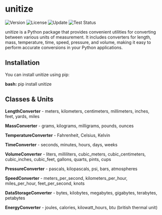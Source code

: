# unitize
![Version](https://img.shields.io/badge/pypi-v0.0.4-blue)
![License](https://img.shields.io/badge/license-MIT-green)
![Update](https://img.shields.io/badge/last_updated-7/18/24-green)
![Test Status](https://github.com/NarenDawar/unitize/workflows/Tests/badge.svg)


unitize is a Python package that provides convenient utilities for converting between various units of measurement. It includes converters for length, mass, temperature, time, speed, pressure, and volume, making it easy to perform accurate conversions in your Python applications.

## Installation

You can install unitize using pip:

**bash:**
pip install unitize

## Classes & Units

**LengthConverter** - meters, kilometers, centimeters, millimeters, inches, feet, yards, miles

**MassConverter** - grams, kilograms, milligrams, pounds, ounces

**TemperatureConverter** - Fahrenheit, Celsius, Kelvin

**TimeConverter** - seconds, minutes, hours, days, weeks

**VolumeConverter** - liters, milliliters, cubic_meters, cubic_centimeters, cubic_inches, cubic_feet, gallons, quarts, pints, cups

**PressureConverter** - pascals, kilopascals, psi, bars, atmospheres

**SpeedConverter** - meters_per_second, kilometers_per_hour, miles_per_hour, feet_per_second, knots

**DataStorageConverter** - bytes, kilobytes, megabytes, gigabytes, terabytes, petabytes

**EnergyConverter** - joules, calories, kilowatt_hours, btu (british thermal unit)





